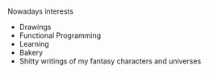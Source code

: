 #


Nowadays interests

- Drawings
- Functional Programming
- Learning
- Bakery
- Shitty writings of my fantasy characters and universes
